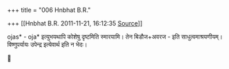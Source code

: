 +++
title = "006 Hnbhat B.R."

+++
[[Hnbhat B.R.	2011-11-21, 16:12:35 [Source](https://groups.google.com/g/bvparishat/c/nAV1YQbO2lE)]]



ojas\* - oja\* इत्युभयथापि कोशेषु दृष्टमिति स्मारयामि। तेन बिडौज+अवरज - इति साधुत्वमाश्रयणीयम्। विष्णुपर्यायः उपेन्द्र इत्येवार्थ इति न भेदः।



